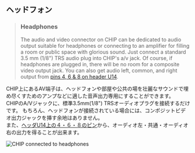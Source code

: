 ## ヘッドフォン
> ### Headphones  
> The audio and video connector on CHIP can be dedicated to audio output suitable for headphones or connecting to an amplifier for filling a room or public space with glorious sound.
> Just connect a standard 3.5 mm (1/8") TRS audio plug into CHIP's a/v jack.
> Of course, if headphones are plugged in, there will be no room for a composite video output jack.
> You can also get audio left, common, and right output from [pins 4, 6 & 8 on header U14](#pin-headers).

CHIP上にあるAV端子は、ヘッドフォンや部屋や公共の場を壮麗なサウンドで埋め尽くすためのアンプなどに適した音声出力専用にすることができます。  
CHIPのA/Vジャックに、標準3.5mm(1/8") TRSオーディオプラグを接続するだけです。
もちろん、ヘッドフォンが接続されている場合には、コンポジットビデオ出力ジャックを挿す余地はありません。  
また、[ヘッダU14上の４・６・８のピン](http://docs.getchip.com/#pin-headers)から、オーディオ左・共通・オーディオ右の出力を得ることが出来ます。

![CHIP connected to headphones](http://docs.getchip.com/images/chip_withaudio.jpg)

